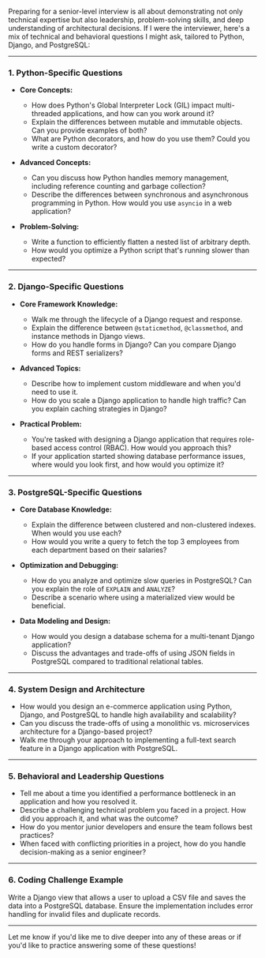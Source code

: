Preparing for a senior-level interview is all about demonstrating not only technical expertise but also leadership, problem-solving skills, and deep understanding of architectural decisions. If I were the interviewer, here's a mix of technical and behavioral questions I might ask, tailored to Python, Django, and PostgreSQL:

---

### **1. Python-Specific Questions**
- **Core Concepts:**
  - How does Python's Global Interpreter Lock (GIL) impact multi-threaded applications, and how can you work around it?
  - Explain the differences between mutable and immutable objects. Can you provide examples of both?
  - What are Python decorators, and how do you use them? Could you write a custom decorator?

- **Advanced Concepts:**
  - Can you discuss how Python handles memory management, including reference counting and garbage collection?
  - Describe the differences between synchronous and asynchronous programming in Python. How would you use `asyncio` in a web application?

- **Problem-Solving:**
  - Write a function to efficiently flatten a nested list of arbitrary depth.
  - How would you optimize a Python script that's running slower than expected?

---

### **2. Django-Specific Questions**
- **Core Framework Knowledge:**
  - Walk me through the lifecycle of a Django request and response.
  - Explain the difference between `@staticmethod`, `@classmethod`, and instance methods in Django views.
  - How do you handle forms in Django? Can you compare Django forms and REST serializers?

- **Advanced Topics:**
  - Describe how to implement custom middleware and when you'd need to use it.
  - How do you scale a Django application to handle high traffic? Can you explain caching strategies in Django?

- **Practical Problem:**
  - You're tasked with designing a Django application that requires role-based access control (RBAC). How would you approach this?
  - If your application started showing database performance issues, where would you look first, and how would you optimize it?

---

### **3. PostgreSQL-Specific Questions**
- **Core Database Knowledge:**
  - Explain the difference between clustered and non-clustered indexes. When would you use each?
  - How would you write a query to fetch the top 3 employees from each department based on their salaries?

- **Optimization and Debugging:**
  - How do you analyze and optimize slow queries in PostgreSQL? Can you explain the role of `EXPLAIN` and `ANALYZE`?
  - Describe a scenario where using a materialized view would be beneficial.

- **Data Modeling and Design:**
  - How would you design a database schema for a multi-tenant Django application?
  - Discuss the advantages and trade-offs of using JSON fields in PostgreSQL compared to traditional relational tables.

---

### **4. System Design and Architecture**
- How would you design an e-commerce application using Python, Django, and PostgreSQL to handle high availability and scalability?
- Can you discuss the trade-offs of using a monolithic vs. microservices architecture for a Django-based project?
- Walk me through your approach to implementing a full-text search feature in a Django application with PostgreSQL.

---

### **5. Behavioral and Leadership Questions**
- Tell me about a time you identified a performance bottleneck in an application and how you resolved it.
- Describe a challenging technical problem you faced in a project. How did you approach it, and what was the outcome?
- How do you mentor junior developers and ensure the team follows best practices?
- When faced with conflicting priorities in a project, how do you handle decision-making as a senior engineer?

---

### **6. Coding Challenge Example**
Write a Django view that allows a user to upload a CSV file and saves the data into a PostgreSQL database. Ensure the implementation includes error handling for invalid files and duplicate records.

---

Let me know if you'd like me to dive deeper into any of these areas or if you'd like to practice answering some of these questions!